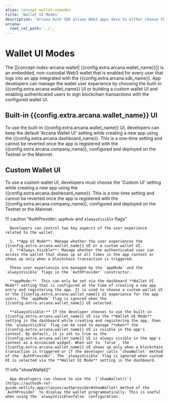 ```yaml
---
alias: concept-wallet-uimodes
title: 'Wallet UI Modes'
description: 'Arcana Auth SDK allows Web3 apps devs to either choose the built-in Arcana Wallet UI or build their own custom wallet UI. The Wallet UI Mode setting allows developers to choose custom or Arcana Wallet UI.'
arcana:
  root_rel_path: ../..
---
```


# Wallet UI Modes

The [[concept-index-arcana-wallet| {{config.extra.arcana.wallet_name}}]] is an embedded, non-custodial Web3 wallet that is enabled for every user that logs into an app integrated with the {{config.extra.arcana.sdk_name}}. App developers can manage the wallet user experience by choosing the built-in {{config.extra.arcana.wallet_name}} UI or building a custom wallet UI and enabling authenticated users to sign blockchain transactions with the configured wallet UI.

## Built-in {{config.extra.arcana.wallet_name}} UI

To use the built-in {{config.extra.arcana.wallet_name}} UI, developers can keep the default 'Arcana Wallet UI' setting while creating a new app using the {{config.extra.arcana.dashboard_name}}. This is a one-time setting and cannot be reverted once the app is registered with the {{config.extra.arcana.company_name}}, configured and deployed on the Testnet or the Mainnet.

## Custom Wallet UI

To use a custom wallet UI, developers must choose the 'Custom UI' setting while creating a new app using the {{config.extra.arcana.dashboard_name}}. This is a one-time setting and cannot be reverted once the app is registered with the {{config.extra.arcana.company_name}}, configured and deployed on the Testnet or the Mainnet.

!!! caution "AuthProvider: `appMode` and `alwaysVisible` flags"

      Developers can control two key aspects of the user experience related to the wallet. 

      1. **App UI Mode**: Manage whether the user experiences the {{config.extra.arcana.wallet_name}} UI or a custom wallet UI.
      2. **Always Visible**: Manage whether the authenticated user can access the wallet that shows up at all times in the app context or shows up only when a blockchain transaction is triggered.

      These user experiences are managed by the `appMode` and the `alwaysVisible` flags in the `AuthProvider` constructor.

      **appMode:**  This can only be set via the dashboard **Wallet UI Mode** setting that is configured at the time of creating a new app entry and registering the app. It is used to choose a custom wallet UI or the {{config.extra.arcana.wallet_name}} UI experience for the app users. The `appMode` flag is ignored when the {{config.extra.arcana.wallet_name}} UI selected.
      
      **alwaysVisible:** If the developer chooses to use the built-in {{config.extra.arcana.wallet_name}} UI via the **Wallet UI Mode** setting in the dashboard while creating and registering the app, then the `alwaysVisible` flag can be used to manage **when** the {{config.extra.arcana.wallet_name}} UI is visible in the app's context. By default, it is set to true so the {{config.extra.arcana.wallet_name}} UI is always visible in the app's context as a minimized widget. When set to `false`, the {{config.extra.arcana.wallet_name}} UI shows up only when a blockchain transaction is triggered or if the developer calls `showWallet` method of the `AuthProvider`. The `alwaysVisible` flag is ignored when custom UI is selected via the **Wallet UI Mode** setting in the dashboard.

!!! info "showWallet()"

      App developers can choose to use the  [`showWallet()`](https://authsdk-ref-guide.netlify.app/classes/authprovider#showWallet) method of the `AuthProvider` to display the wallet programmatically. This is useful when using the `alwaysVisible=false` configuration.

      